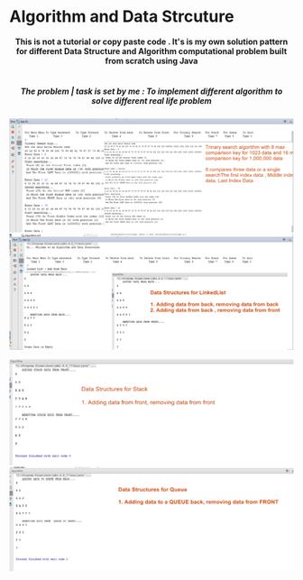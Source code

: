 # Algorithm and Data Strcuture

<center> <b> This is not a tutorial or copy paste code . It's is my own solution pattern for different Data Structure and Algorithm computational problem built from scratch using  Java </b><br><br>
<h5> The problem | task is set by me : To implement different algorithm to solve different real life problem</h5>


<p align="center">
  <img src="https://github.com/badmusamuda/Algorithms/blob/master/algo (4).png" />
    <img src="https://github.com/badmusamuda/Algorithms/blob/master/algo (3).png" />

  <p>
      <img src="https://github.com/badmusamuda/Algorithms/blob/master/3.Stack.png	" />
    <img src="https://github.com/badmusamuda/Algorithms/blob/master/4.Queue.png" />

  </p>
  
